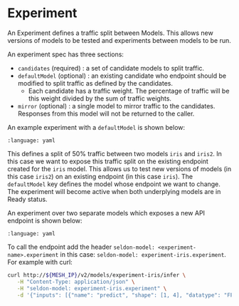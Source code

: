 # Experiment

An Experiment defines a traffic split between Models. This allows new versions of models to be tested and experiments between models to be run.

An experiment spec has three sections:

 * `candidates` (required) : a set of candidate models to split traffic.
 * `defaultModel` (optional) : an existing candidate who endpoint should be modified to split traffic as defined by the candidates.
    * Each candidate has a traffic weight. The percentage of traffic will be this weight divided by the sum of traffic weights.
 * `mirror` (optional) : a single model to mirror traffic to the candidates. Responses from this model will not be returned to the caller.

An example experiment with a `defaultModel` is shown below:

```{literalinclude} ../../../../../../samples/experiments/ab-default-model.yaml 
:language: yaml
```

This defines a split of 50% traffic between two models `iris` and `iris2`. In this case we want to expose this traffic split on the existing endpoint created for the `iris` model. This allows us to test new versions of models (in this case `iris2`) on an existing endpoint (in this case `iris`). The `defaultModel` key defines the model whose endpoint we want to change. The experiment will become active when both underplying models are in Ready status.

An experiment over two separate models which exposes a new API endpoint is shown below:

```{literalinclude} ../../../../../../samples/experiments/ab.yaml 
:language: yaml
```

To call the endpoint add the header `seldon-model: <experiment-name>.experiment` in this case: `seldon-model: experiment-iris.experiment`. For example with curl:

```bash
curl http://${MESH_IP}/v2/models/experiment-iris/infer \
   -H "Content-Type: application/json" \
   -H "seldon-model: experiment-iris.experiment" \
   -d '{"inputs": [{"name": "predict", "shape": [1, 4], "datatype": "FP32", "data": [[1, 2, 3, 4]]}]}'
```
